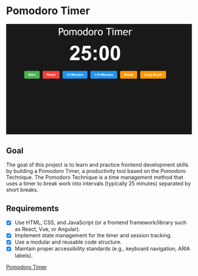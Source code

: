 # Pomodoro Timer

![Pomodoro Timer](./Screenshot_pt.png)

## Goal

The goal of this project is to learn and practice frontend development skills by building a Pomodoro Timer, a productivity tool based on the Pomodoro Technique. The Pomodoro Technique is a time management method that uses a timer to break work into intervals (typically 25 minutes) separated by short breaks.


## Requirements

- [X] Use HTML, CSS, and JavaScript (or a frontend framework/library such as React, Vue, or Angular).
- [X] Implement state management for the timer and session tracking.
- [X] Use a modular and reusable code structure.
- [X] Maintain proper accessibility standards (e.g., keyboard navigation, ARIA labels).
      
[Pomodoro Timer](https://roadmap.sh/projects/pomodoro-timer)
